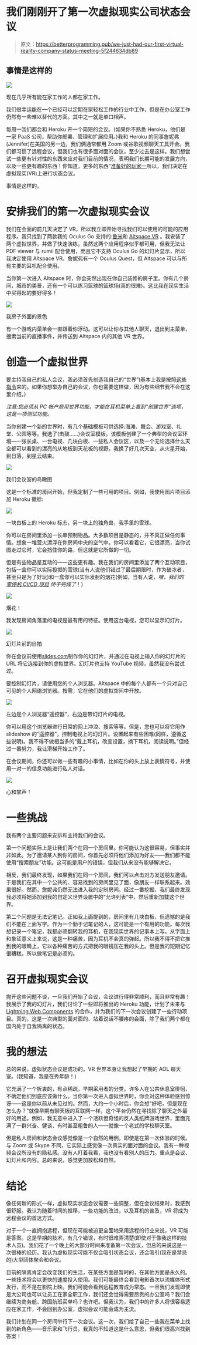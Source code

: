 # 我们刚刚开了第一次虚拟现实公司状态会议

> 原文：<https://betterprogramming.pub/we-just-had-our-first-virtual-reality-company-status-meeting-5f244634db89>

## 事情是这样的

![](img/7416a2f130ca9a410b2a0f30bbfc720c.png)

现在几乎所有能在家工作的人都在家工作。

我们很幸运能在一个已经可以定期在家轻松工作的行业中工作，但是在办公室工作仍然有一些难以替代的方面。其中之一就是单口相声。

每周一我们都会和 Heroku 开一个简短的会议。(如果你不熟悉 Heroku，他们是一家 PaaS 公司，帮助你部署、管理和扩展应用。)我和 Heroku 的同事詹妮弗(Jennifer)在美国的另一边，我们俩通常都用 Zoom 或谷歌视频聊天工具开会。我们都习惯了远程会议，但我们也有很多面对面的会议，至少过去是这样。我们想尝试一些更有针对性的东西来应对我们目前的情况，表明我们长期可能的发展方向，以及一些更有趣的东西！你知道，更多的东西“[准备好的玩家一](https://www.youtube.com/watch?v=cSp1dM2Vj48)所以，我们决定在虚拟现实(VR)上进行状态会议。

事情是这样的。

# 安排我们的第一次虚拟现实会议

我们在会面的前几天决定了 VR，所以我立即开始寻找我们可以使用的可能的应用程序。我只找到了两款我的 Oculus Go 支持的:[鲁米](https://www.dogheadsimulations.com/)和 [Altspace VR](https://altvr.com) 。我安装了两个虚拟世界，并做了快速演练。虽然这两个应用程序似乎都可用，但我无法让 PDF viewer 与 rumii 配合使用，而且它不支持 Oculus Go 的幻灯片显示，所以我决定使用 Altspace VR。詹妮弗有一个 Oculus Quest，但 Altspace 可以与所有主要的耳机配合使用。

当你第一次进入 Altspace 时，你会突然出现在你自己装修的房子里。你有几个房间，城市的美景，还有一个可以练习篮球的篮球场(真的很难)。这比我在现实生活中买得起的要好得多！

![](img/94014ec7a8177611bfe323825c54ce21.png)

我房子外面的景色

有一个游戏内菜单会一直跟着你浮动。这可以让你与其他人聊天，退出到主菜单，搜索当前的直播事件，并传送到 Altspace 内的其他 VR 世界。

# 创造一个虚拟世界

要主持我自己的私人会议，我必须首先创造我自己的“世界”(基本上我是按照[这些指令](https://help.altvr.com/hc/en-us/articles/360031120113)来的。如果你想举办自己的会议，你也需要这样做，因为有些细节我不会在这里介绍。)

*注意:您必须从 PC 帐户启用世界功能，才能在耳机菜单上看到“创建世界”选项，这是一项测试功能。*

当你创建一个新的世界时，有几个基础模板可供选择:海滩、舞会、游戏室、礼堂、公园等等。我选了(击鼓……)会议室模板。该模板创建了一个典型的会议室环境—一张长桌、一台电视、几块白板、一些私人会议区，以及一个无论选择什么天空都可以看到的漂亮的从地板到天花板的视野。我换了好几次天空，从火星开始，到日落，到星云结束。

![](img/269d52584e89fa4dd5ab3626a23a516c.png)

我们会议室的鸟瞰图

这是一个标准的房间开始，但我定制了一些可用的项目。例如，我使用图片项目添加 Heroku 徽标:

![](img/f0f5945c6e055869a0296740aa09318c.png)

一块白板上的 Heroku 标志，另一块上的独角兽，我手里的雪球。

你可以在房间里添加一长串预制物品。大多数项目是静态的，并不真正做任何事情。想象一堆营火漂浮在你房间中央的空气中。你可以看着它，它很漂亮，当你试图走过它时，它会挡住你的路，但这就是它所做的一切。

但是有些物品是互动的——这些更有趣。我在我们的房间里添加了两个互动项目，包括一盒你可以实际投掷的雪球(当有人说他们错过了最后期限时，作为破冰者，甚至只是为了好玩)和一盒你可以实际发射的烟花(例如，当有人说，*嘿，我们的* [*零停机 CI/CD 项目*](https://dev.to/heroku/zero-downtime-deployments-best-practices-for-ci-cd-on-heroku-3j5o) *终于完成了*！)

![](img/39d8cdee07e54fc213369685fc0b6d19.png)

烟花！

我发现房间角落里的电视是最有用的特征。使用这台电视，您可以显示幻灯片。

![](img/b9ac901040cef1c6c82c89225b7da22b.png)

幻灯片前的自拍

你在会议前使用[slides.com](https://slides.com/)制作你的幻灯片，并通过在电视上输入你的幻灯片的 URL 将它连接到你的虚拟世界。幻灯片也支持 YouTube 视频，虽然我没有尝试过。

要控制幻灯片，请使用您的个人浏览器。Altspace 中的每个人都有一个只对自己可见的个人网络浏览器。按需，它在他们的虚拟空间中开放。

![](img/f7c4bfdfd0a0ca56de13ea8b42224ef8.png)

左边是个人浏览器“遥控器”，右边是带幻灯片的电视。

你可以用这个浏览器进行日常的网上冲浪、搜索等等。但是，您也可以将它用作 slideshow 的“遥控器”，控制电视上的幻灯片。设置起来有些困难(同样，遵循这些说明)。我不得不做相当多的“戴上耳机，改变设置，摘下耳机，阅读说明。”但经过一番努力，我让滑梯开始工作了。

在会议期间，你还可以做一些有趣的小事情，比如在你的头上放上表情符号，并使用一对一的信息功能进行私人对话。

![](img/291c61f638f2b5a78ab91b25323151e5.png)

心和掌声！

# 一些挑战

我有两个主要问题来安排和主持我们的会议。

第一个问题实际上是让我们两个在同一个房间里。你可能认为这很容易，但事实并非如此。为了邀请某人到你的房间，你首先必须将他们添加为好友——我们都不能使用“搜索朋友”功能。这可能是用户的错误，但我们从来没有能够解决它。

相反，我们最终发现，如果我们在同一个房间，我们可以点击对方发送朋友邀请。于是我们在其中一个公共的、容易找到的房间里见了面，像朋友一样联系起来。效果很好。然而，詹妮弗仍然无法进入我的定制房间。经过一番挖掘，我们最终发现我必须将她添加到我的自定义世界设置中的“允许列表”中，然后重新加载这个世界。

第二个问题是无法记笔记。正如我上面提到的，房间里有几块白板，但遗憾的是我们不能在上面写字。作为一个勤于记笔记的人，这可能是一个有用的功能。每次我想记录一个笔记，我都必须翻转我的耳机，在我现实世界的记事本上写。从字面上和象征意义上来说，这是一种痛苦，因为耳机不会真的弹起。所以我不得不把它推到我的眼睛上，它以各种痛苦的方式把我的眼镜压在我的头上。但是我的短期记忆很糟糕，所以做笔记是必须的。

# 召开虚拟现实会议

抛开这些问题不谈，一旦我们开始了会议，会议进行得非常顺利，而且非常有趣！我展示了我的幻灯片，我们讨论了一些即将推出的 Heroku 功能，计划了未来与 [Lightning Web Components](https://developer.salesforce.com/docs/component-library/documentation/en/lwc) 的合作，并为我们的下一次会议创建了一些行动项目。真的，这是一次典型的面对面的、站着说话不腰疼的会面，除了我们两个都在国内处于自我隔离的状态。

# 我的想法

总的来说，虚拟状态会议是成功的。VR 世界本身让我想起了早期的 AOL 聊天室。(我知道，我是在秀年龄！)

它充满了一个折衷的，有点稀疏，早期采用者的分类。许多人在公共休息室徘徊，不确定他们到底应该做什么。当你第一次进入虚拟世界时，你会对这种体验感到惊讶——这是你以前从未见过的。然而，大约一个小时后，你会想“好吧，但是现在怎么办？”就像早期有聊天板的互联网一样，这个平台仍然在寻找除了聊天之外最好的用途。例如，我无意中进入了一个活跃但奇怪的反人类纸牌游戏世界，里面充满了一群兴奋、健谈、有时甚至粗鲁的人——就像一个老式的学校聊天室。

但是私人房间和状态会议感觉像是一个自然的用例，即使是在第一次体验的时候。与 Zoom 或 Skype 不同，它实际上感觉像一次真实的面对面的会议。我有一种视频会议所没有的隐私感。没有人盯着我看，我也没有看别人的压力。重点是会议、幻灯片和内容。总的来说，感觉更加放松和自然。

# 结论

像任何新的形式一样，虚拟现实状态会议需要一些调整，但在会议结束时，我感到很舒服。我认为随着时间的推移，一些功能的改进，以及耳机的普及，VR 将成为远程会议的首选方式。

对于一个一直拥抱远程，但现在可能被迫更全面地采用远程的行业来说，VR 可能是答案。这是早期的技术，有几个错误，有时很难弄清楚(即使对于像我这样的技术人员)。我们花了一个晚上的大部分时间来准备第一次会议，但总的来说这是一次很棒的经历。我认为虚拟现实可能不仅会吸引状态会议，还会吸引(现在是禁忌的)大型团体聚会和会议。

目前的隔离肯定会改变我们的生活，在某些方面是暂时的，在其他方面是永久的。一些技术将会以更快的速度投入使用。我们可能最终会看到电影首次以流媒体形式发行，而不是在影院上映。我们可能会看到远程教育成为常态。一旦我们发现即使是大公司也可以让员工在家全职工作，我们还会觉得需要昂贵的办公室吗？我们会继续为商务舱、跨国航班买单吗？也许吧。但我认为，我们中的许多人将很容易适应在家工作，不会回到办公室，虚拟会议可能会成为主流。

我们计划在同一个房间举行下一次会议。这一次，我们给了自己一些我在菜单上找到的新角色——音乐家和飞行员。我真的不知道这是什么意思，但我们很高兴找到答案！